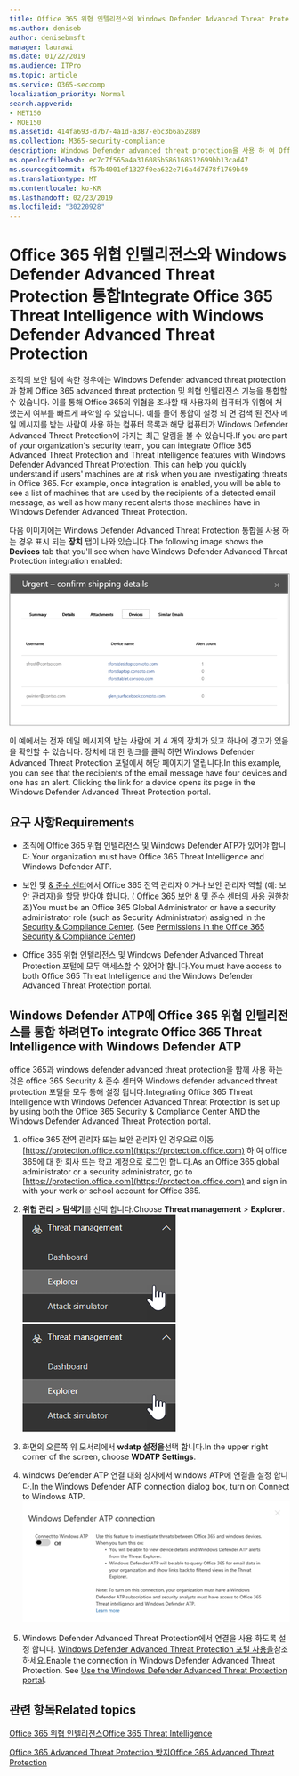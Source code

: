 ```yaml
---
title: Office 365 위협 인텔리전스와 Windows Defender Advanced Threat Protection 통합
ms.author: deniseb
author: denisebmsft
manager: laurawi
ms.date: 01/22/2019
ms.audience: ITPro
ms.topic: article
ms.service: O365-seccomp
localization_priority: Normal
search.appverid:
- MET150
- MOE150
ms.assetid: 414fa693-d7b7-4a1d-a387-ebc3b6a52889
ms.collection: M365-security-compliance
description: Windows Defender advanced threat protection을 사용 하 여 Office 365 advanced threat protection을 통합 하 여 보다 자세한 위협 관리 정보를 확인 합니다.
ms.openlocfilehash: ec7c7f565a4a316085b586168512699bb13cad47
ms.sourcegitcommit: f57b4001ef1327f0ea622e716a4d7d78f1769b49
ms.translationtype: MT
ms.contentlocale: ko-KR
ms.lasthandoff: 02/23/2019
ms.locfileid: "30220928"
---
```

# <a name="integrate-office-365-threat-intelligence-with-windows-defender-advanced-threat-protection"></a><span data-ttu-id="5e3e8-103">Office 365 위협 인텔리전스와 Windows Defender Advanced Threat Protection 통합</span><span class="sxs-lookup"><span data-stu-id="5e3e8-103">Integrate Office 365 Threat Intelligence with Windows Defender Advanced Threat Protection</span></span>

<span data-ttu-id="5e3e8-p101">조직의 보안 팀에 속한 경우에는 Windows Defender advanced threat protection과 함께 Office 365 advanced threat protection 및 위협 인텔리전스 기능을 통합할 수 있습니다. 이를 통해 Office 365의 위협을 조사할 때 사용자의 컴퓨터가 위험에 처 했는지 여부를 빠르게 파악할 수 있습니다. 예를 들어 통합이 설정 되 면 검색 된 전자 메일 메시지를 받는 사람이 사용 하는 컴퓨터 목록과 해당 컴퓨터가 Windows Defender Advanced Threat Protection에 가지는 최근 알림을 볼 수 있습니다.</span><span class="sxs-lookup"><span data-stu-id="5e3e8-p101">If you are part of your organization's security team, you can integrate Office 365 Advanced Threat Protection and Threat Intelligence features with Windows Defender Advanced Threat Protection. This can help you quickly understand if users' machines are at risk when you are investigating threats in Office 365. For example, once integration is enabled, you will be able to see a list of machines that are used by the recipients of a detected email message, as well as how many recent alerts those machines have in Windows Defender Advanced Threat Protection.</span></span>
  
<span data-ttu-id="5e3e8-107">다음 이미지에는 Windows Defender Advanced Threat Protection 통합을 사용 하는 경우 표시 되는 **장치** 탭이 나와 있습니다.</span><span class="sxs-lookup"><span data-stu-id="5e3e8-107">The following image shows the **Devices** tab that you'll see when have Windows Defender Advanced Threat Protection integration enabled:</span></span> 
  
![Windows Defender ATP가 사용 하도록 설정 되 면 경고가 포함 된 컴퓨터 목록을 볼 수 있습니다.](media/fec928ea-8f0c-44d7-80b9-a2e0a8cd4e89.PNG)
  
<span data-ttu-id="5e3e8-p102">이 예에서는 전자 메일 메시지의 받는 사람에 게 4 개의 장치가 있고 하나에 경고가 있음을 확인할 수 있습니다. 장치에 대 한 링크를 클릭 하면 Windows Defender Advanced Threat Protection 포털에서 해당 페이지가 열립니다.</span><span class="sxs-lookup"><span data-stu-id="5e3e8-p102">In this example, you can see that the recipients of the email message have four devices and one has an alert. Clicking the link for a device opens its page in the Windows Defender Advanced Threat Protection portal.</span></span>
  
## <a name="requirements"></a><span data-ttu-id="5e3e8-111">요구 사항</span><span class="sxs-lookup"><span data-stu-id="5e3e8-111">Requirements</span></span>

- <span data-ttu-id="5e3e8-112">조직에 Office 365 위협 인텔리전스 및 Windows Defender ATP가 있어야 합니다.</span><span class="sxs-lookup"><span data-stu-id="5e3e8-112">Your organization must have Office 365 Threat Intelligence and Windows Defender ATP.</span></span>
    
- <span data-ttu-id="5e3e8-p103">보안 및 [ &amp; 준수 센터](https://protection.office.com)에서 Office 365 전역 관리자 이거나 보안 관리자 역할 (예: 보안 관리자)을 할당 받아야 합니다. ( [Office 365 보안 &amp; 및 준수 센터의 사용 권한](permissions-in-the-security-and-compliance-center.md)참조)</span><span class="sxs-lookup"><span data-stu-id="5e3e8-p103">You must be an Office 365 Global Administrator or have a security administrator role (such as Security Administrator) assigned in the [Security &amp; Compliance Center](https://protection.office.com). (See [Permissions in the Office 365 Security &amp; Compliance Center](permissions-in-the-security-and-compliance-center.md))</span></span>
    
- <span data-ttu-id="5e3e8-115">Office 365 위협 인텔리전스 및 Windows Defender Advanced Threat Protection 포털에 모두 액세스할 수 있어야 합니다.</span><span class="sxs-lookup"><span data-stu-id="5e3e8-115">You must have access to both Office 365 Threat Intelligence and the Windows Defender Advanced Threat Protection portal.</span></span>
    
## <a name="to-integrate-office-365-threat-intelligence-with-windows-defender-atp"></a><span data-ttu-id="5e3e8-116">Windows Defender ATP에 Office 365 위협 인텔리전스를 통합 하려면</span><span class="sxs-lookup"><span data-stu-id="5e3e8-116">To integrate Office 365 Threat Intelligence with Windows Defender ATP</span></span>

<span data-ttu-id="5e3e8-117">office 365과 windows defender advanced threat protection을 함께 사용 하는 것은 office 365 Security & 준수 센터와 Windows defender advanced threat protection 포털을 모두 통해 설정 됩니다.</span><span class="sxs-lookup"><span data-stu-id="5e3e8-117">Integrating Office 365 Threat Intelligence with Windows Defender Advanced Threat Protection is set up by using both the Office 365 Security & Compliance Center AND the Windows Defender Advanced Threat Protection portal.</span></span>
  
1. <span data-ttu-id="5e3e8-118">office 365 전역 관리자 또는 보안 관리자 인 경우으로 이동 [https://protection.office.com](https://protection.office.com) 하 여 office 365에 대 한 회사 또는 학교 계정으로 로그인 합니다.</span><span class="sxs-lookup"><span data-stu-id="5e3e8-118">As an Office 365 global administrator or a security administrator, go to [https://protection.office.com](https://protection.office.com) and sign in with your work or school account for Office 365.</span></span> 
    
2. <span data-ttu-id="5e3e8-119">**위협 관리** \> **탐색기**를 선택 합니다.</span><span class="sxs-lookup"><span data-stu-id="5e3e8-119">Choose **Threat management** \> **Explorer**.</span></span><br><span data-ttu-id="5e3e8-120">![위협 관리 메뉴의 탐색기](media/ThreatMgmt-Explorer-nav.png)</span><span class="sxs-lookup"><span data-stu-id="5e3e8-120">![Explorer in Threat Management menu](media/ThreatMgmt-Explorer-nav.png)</span></span><br>
    
3. <span data-ttu-id="5e3e8-121">화면의 오른쪽 위 모서리에서 **wdatp 설정을**선택 합니다.</span><span class="sxs-lookup"><span data-stu-id="5e3e8-121">In the upper right corner of the screen, choose **WDATP Settings**.</span></span>
    
4. <span data-ttu-id="5e3e8-122">windows Defender ATP 연결 대화 상자에서 windows ATP에 연결을 설정 합니다.</span><span class="sxs-lookup"><span data-stu-id="5e3e8-122">In the Windows Defender ATP connection dialog box, turn on Connect to Windows ATP.</span></span><br>![Windows Defender ATP 연결](media/Explorer-WDATPConnection-dialog.png)<br>
    
5. <span data-ttu-id="5e3e8-p104">Windows Defender Advanced Threat Protection에서 연결을 사용 하도록 설정 합니다. [Windows Defender Advanced Threat Protection 포털 사용을](https://go.microsoft.com/fwlink/?linkid=859690)참조 하세요.</span><span class="sxs-lookup"><span data-stu-id="5e3e8-p104">Enable the connection in Windows Defender Advanced Threat Protection. See [Use the Windows Defender Advanced Threat Protection portal](https://go.microsoft.com/fwlink/?linkid=859690).</span></span>

  
## <a name="related-topics"></a><span data-ttu-id="5e3e8-126">관련 항목</span><span class="sxs-lookup"><span data-stu-id="5e3e8-126">Related topics</span></span>

[<span data-ttu-id="5e3e8-127">Office 365 위협 인텔리전스</span><span class="sxs-lookup"><span data-stu-id="5e3e8-127">Office 365 Threat Intelligence</span></span>](office-365-ti.md)
  
[<span data-ttu-id="5e3e8-128">Office 365 Advanced Threat Protection 방지</span><span class="sxs-lookup"><span data-stu-id="5e3e8-128">Office 365 Advanced Threat Protection</span></span>](office-365-atp.md)
  

